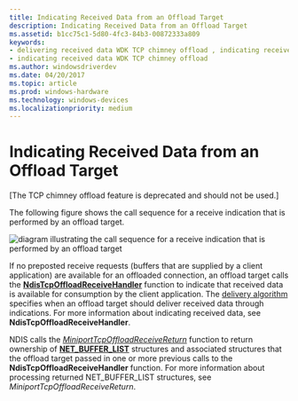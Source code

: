 ```yaml
---
title: Indicating Received Data from an Offload Target
description: Indicating Received Data from an Offload Target
ms.assetid: b1cc75c1-5d80-4fc3-84b3-00872333a809
keywords:
- delivering received data WDK TCP chimney offload , indicating received data
- indicating received data WDK TCP chimney offload
ms.author: windowsdriverdev
ms.date: 04/20/2017
ms.topic: article
ms.prod: windows-hardware
ms.technology: windows-devices
ms.localizationpriority: medium
---
```


# Indicating Received Data from an Offload Target


\[The TCP chimney offload feature is deprecated and should not be used.\]

The following figure shows the call sequence for a receive indication that is performed by an offload target.

![diagram illustrating the call sequence for a receive indication that is performed by an offload target](images/receive-indicate-op.png)

If no preposted receive requests (buffers that are supplied by a client application) are available for an offloaded connection, an offload target calls the [**NdisTcpOffloadReceiveHandler**](https://msdn.microsoft.com/library/windows/hardware/ff564606) function to indicate that received data is available for consumption by the client application. The [delivery algorithm](delivery-algorithm.md) specifies when an offload target should deliver received data through indications. For more information about indicating received data, see **NdisTcpOffloadReceiveHandler**.

NDIS calls the [*MiniportTcpOffloadReceiveReturn*](https://msdn.microsoft.com/library/windows/hardware/ff559462) function to return ownership of [**NET\_BUFFER\_LIST**](https://msdn.microsoft.com/library/windows/hardware/ff568388) structures and associated structures that the offload target passed in one or more previous calls to the **NdisTcpOffloadReceiveHandler** function. For more information about processing returned NET\_BUFFER\_LIST structures, see *MiniportTcpOffloadReceiveReturn*.

 

 





